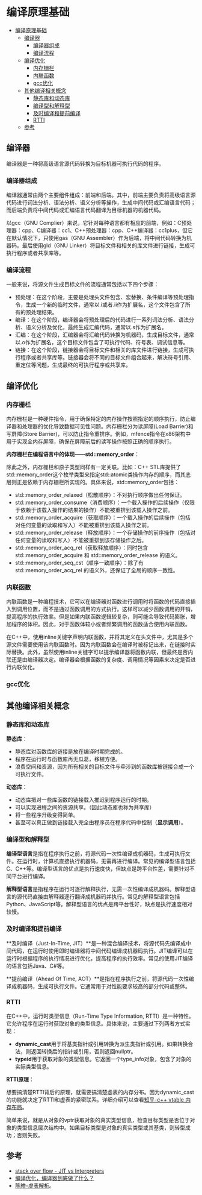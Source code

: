 # 编译原理基础

- [编译原理基础](#编译原理基础)
  - [编译器](#编译器)
    - [编译器组成](#编译器组成)
    - [编译流程](#编译流程)
  - [编译优化](#编译优化)
    - [内存栅栏](#内存栅栏)
    - [内联函数](#内联函数)
    - [gcc优化](#gcc优化)
  - [其他编译相关概念](#其他编译相关概念)
    - [静态库和动态库](#静态库和动态库)
    - [编译型和解释型](#编译型和解释型)
    - [及时编译和提前编译](#及时编译和提前编译)
    - [RTTI](#rtti)
  - [参考](#参考)

## 编译器

编译器是一种将高级语言源代码转换为目标机器可执行代码的程序。

### 编译器组成

编译器通常由两个主要组件组成：前端和后端。其中，前端主要负责将高级语言源代码进行词法分析、语法分析、语义分析等操作，生成中间代码或汇编语言代码；而后端负责将中间代码或汇编语言代码翻译为目标机器的机器代码。

以gcc（GNU Complier）来说，它针对每种语言都有相应的前端，例如：C预处理器：cpp、C编译器：cc1、C++预处理器：cpp、C++编译器：cc1plus，但它在默认情况下，只使用gas（GNU Assembler）作为后端，将中间代码转换为机器码。最后使用gld（GNU Linker）将目标文件和相关的库文件进行链接，生成可执行程序或者共享库等。

### 编译流程

一般来说，将源文件生成目标文件的流程通常包括以下四个步骤：

- 预处理：在这个阶段，主要是处理头文件包含、宏替换、条件编译等预处理指令，生成一个新的临时文件，通常以.i或者.ii作为扩展名，这个文件包含了所有的预处理结果。
- 编译：在这个阶段，编译器会将预处理后的代码进行一系列词法分析、语法分析、语义分析及优化，最终生成汇编代码，通常以.s作为扩展名。
- 汇编：在这个阶段，汇编器会将汇编代码转换为机器码，生成目标文件，通常以.o作为扩展名，这个目标文件包含了可执行代码、符号表、调试信息等。
- 链接：在这个阶段，链接器会将目标文件和相关的库文件进行链接，生成可执行程序或者共享库等。链接器会将不同的目标文件组合起来，解决符号引用、重定位等问题，生成最终的可执行程序或共享库。

## 编译优化

### 内存栅栏

内存栅栏是一种硬件指令，用于确保特定的内存操作按照指定的顺序执行，防止编译器和处理器的优化导致数据可见性问题。内存栅栏分为读屏障(Load Barrier)和写屏障(Store Barrier)，可以防止指令重排序。例如，mfence指令在x86架构中用于实现全内存屏障，确保在屏障前后的读写操作按照正确的顺序执行。

**内存栅栏在编程语言中的体现——std::memory_order**：

除此之外，内存栅栏和原子类型同样有一定关联。比如：C++ STL库提供了std::memory_order这个枚举类型来指定std::atomic类操作内存的顺序，而其底层则正是依赖于内存栅栏所实现的。具体来说，std::memory_order包括：

- std::memory_order_relaxed（松散顺序）：不对执行顺序做出任何保证。
- std::memory_order_consume（消费顺序）：一个载入操作的后续操作（仅限于依赖于该载入操作的结果的操作）不能被重排到该载入操作之前。
- std::memory_order_acquire（获取顺序）：一个载入操作的后续操作（包括对任何变量的读取和写入）不能被重排到该载入操作之前。
- std::memory_order_release（释放顺序）：一个存储操作的前序操作（包括对任何变量的读取和写入）不能被重排到该存储操作之后。
- std::memory_order_acq_rel（获取释放顺序）：同时包含 std::memory_order_acquire 和 std::memory_order_release 的语义。
- std::memory_order_seq_cst（顺序一致顺序）：除了有 std::memory_order_acq_rel 的语义外，还保证了全局的顺序一致性。

### 内联函数

内联函数是一种编程技术，它可以在编译器对函数进行调用时将函数的代码直接插入到调用位置，而不是通过函数调用的方式执行。这样可以减少函数调用的开销，提高程序的执行效率。但是如果内联函数逻辑较复杂，则可能会导致代码膨胀，增加程序的体积。因此，对于函数体较小或者频繁调用的函数适合使用内联函数。

在C++中，使用inline关键字声明内联函数，并将其定义在头文件中，尤其是多个源文件需要使用该内联函数时。因为内联函数会在编译时被标记出来，在链接时实际替换。此外，虽然使用inline关键字可以提示编译器将函数内联，但最终是否内联还是由编译器决定。编译器会根据函数的复杂度、调用情况等因素来决定是否进行内联优化。

### gcc优化

## 其他编译相关概念

### 静态库和动态库

**静态库**：

- 静态库对函数库的链接是放在编译时期完成的。
- 程序在运行时与函数库再无瓜葛，移植方便。
- 浪费空间和资源，因为所有相关的目标文件与牵涉到的函数库被链接合成一个可执行文件。

**动态库**：

- 动态库把对一些库函数的链接载入推迟到程序运行的时期。
- 可以实现进程之间的资源共享。（因此动态库也称为共享库）
- 将一些程序升级变得简单。
- 甚至可以真正做到链接载入完全由程序员在程序代码中控制（**显示调用**）。

### 编译型和解释型

**编译型语言**是指在程序执行之前，将源代码一次性编译成机器码，生成可执行文件。在运行时，计算机直接执行机器码，无需再进行编译。常见的编译型语言包括C、C++等。编译型语言的优点是执行速度快，但缺点是跨平台性差，需要针对不同平台进行编译。

**解释型语言**是指程序在运行时逐行解释执行，无需一次性编译成机器码。解释型语言的源代码直接由解释器逐行翻译成机器码并执行。常见的解释型语言包括Python、JavaScript等。解释型语言的优点是跨平台性好，缺点是执行速度相对较慢。

### 及时编译和提前编译

**及时编译（Just-In-Time, JIT）**是一种混合编译技术，将源代码先编译成中间代码，在运行时使用即时编译器将中间代码编译成机器码执行。JIT编译可以在运行时根据程序的执行情况进行优化，提高程序的执行效率。常见的使用JIT编译的语言包括Java、C#等。

**提前编译（Ahead Of Time, AOT）**是指在程序执行之前，将源代码一次性编译成机器码，生成可执行文件。它通常用于对性能要求较高的部分代码或整体。

### RTTI

在C++中，运行时类型信息（Run-Time Type Information, RTTI）是一种特性。它允许程序在运行时获取对象的类型信息。具体来说，主要通过下列两者方式实现：

- **dynamic_cast**用于将基类指针或引用转换为派生类指针或引用。如果转换合法，则返回转换后的指针或引用，否则返回nullptr。
- **typeid**用于获取对象的类型信息。它返回一个type_info对象，包含了对象的实际类型信息。

**RTTI原理**：

想要搞清楚RTTI背后的原理，就需要搞清楚虚表的内存分布。因为dynamic_cast的功能就决定了RTTI和虚表的紧密联系。详细介绍可以查看[知乎-c++ vtable 内存布局](https://www.zhihu.com/search?type=content&q=c%2B%2B%20vtable%20%E5%86%85%E5%AD%98%E5%B8%83%E5%B1%80)。

简单来说，就是从对象的vptr获取对象的真实类型信息，检查目标类型是否位于对象的类型信息层次结构中。如果目标类型是对象的真实类型或其基类，则转型成功；否则失败。

## 参考

- [stack over flow - JIT vs Interpreters](https://stackoverflow.com/questions/3718024/jit-vs-interpreters)
- [编译优化，编译器到底做了什么？](https://juejin.cn/post/6933180767656738824)
- [陈皓-虚表解析](https://blog.csdn.net/haoel/article/details/1948051)。
